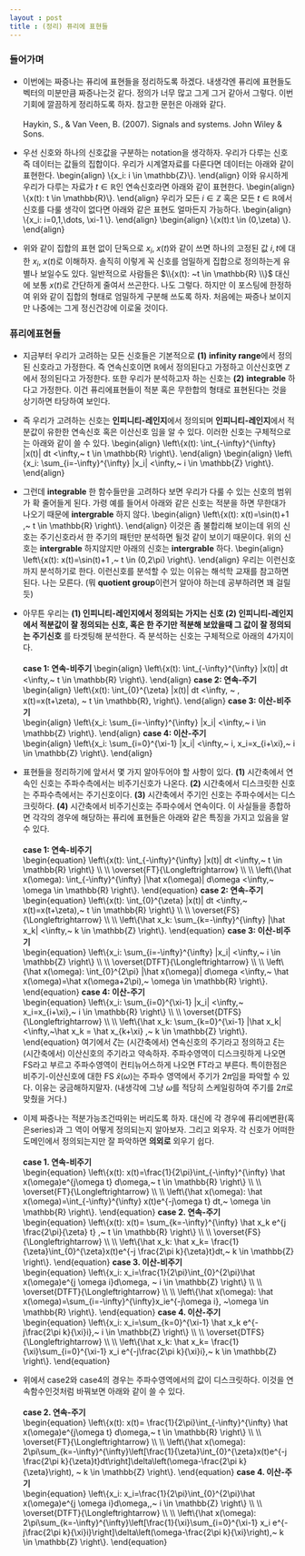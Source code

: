 ```yaml
---
layout : post 
title : (정리) 퓨리에 표현들
---
```


### 들어가며

- 이번에는 짜증나는 퓨리에 표현들을 정리하도록 하겠다. 내생각엔 퓨리에 표현들도 벡터의 미분만큼 짜증나는것 같다. 정의가 너무 많고 그게 그거 같아서 그렇다. 이번기회에 깔끔하게 정리하도록 하자. 참고한 문헌은 아래와 같다. <br/><br/>
Haykin, S., \& Van Veen, B. (2007). Signals and systems. John Wiley & Sons.

- 우선 신호와 하나의 신호값을 구분하는 notation을 생각하자. 우리가 다루는 신호 즉 데이터는 값들의 집합이다. 우리가 시계열자료를 다룬다면 데이터는 아래와 같이 표현한다. 
\begin{align}
\\{x_i: i \in \mathbb{Z}\\}. 
\end{align}
이와 유시하게 우리가 다루는 자료가 $t \in \mathbb{R}$인 연속신호라면 아래와 같이 표현한다. 
\begin{align}
\\{x(t): t \in \mathbb{R}\\}. 
\end{align}
우리가 모든 $i \in \mathbb{Z}$ 혹은 모든 $t \in \mathbb{R}$에서 신호를 다룰 생각이 없다면 아래와 같은 표현도 얼마든지 가능하다. 
\begin{align}
\\{x_i: i=0,1,\dots, \xi-1 \\}. 
\end{align}
\begin{align}
\\{x(t):t \in (0,\zeta) \\}. 
\end{align}

- 위와 같이 집합의 표현 없이 단독으로 $x_i$, $x(t)$와 같이 쓰면 하나의 고정된 값 $i,t$에 대한 $x_i$, $x(t)$로 이해하자. 솔직히 이렇게 꼭 신호를 엄밀하게 집합으로 정의하는게 유별나 보일수도 있다. 일반적으로 사람들은 $\\{x(t): ~t \in \mathbb{R} \\}$ 대신에 보통 $x(t)$로 간단하게 줄여서 쓰곤한다. 나도 그렇다. 하지만 이 포스팅에 한정하여 위와 같이 집합의 형태로 엄밀하게 구분해 쓰도록 하자. 처음에는 짜증나 보이지만 나중에는 그게 정신건강에 이로울 것이다. 

### 퓨리에표현들

- 지금부터 우리가 고려하는 모든 신호들은 기본적으로 **(1)** **infinity range**에서 정의된 신호라고 가정한다. 즉 연속신호이면 $\mathbb{R}$에서 정의된다고 가정하고 이산신호면 $\mathbb{Z}$에서 정의된다고 가정한다. 또한 우리가 분석하고자 하는 신호는 **(2)** **integrable** 하다고 가정한다. 이건 퓨리에표현들이 적분 혹은 무한합의 형태로 표현된다는 것을 상기하면 타당하여 보인다. 

- 즉 우리가 고려하는 신호는 **인피니티-레인지**에서 정의되며 **인피니티-레인지**에서 적분값이 유한한 연속신호 혹은 이산신호 임을 알 수 있다. 이러한 신호는 구체적으로는 아래와 같이 쓸 수 있다. 
\begin{align}
\left\\{x(t): \int_{-\infty}^{\infty} |x(t)| dt <\infty,~ t \in \mathbb{R} \right\\}. 
\end{align}
\begin{align}
\left\\{x_i: \sum_{i=-\infty}^{\infty} |x_i| <\infty,~ i \in \mathbb{Z} \right\\}. 
\end{align}

- 그런데 **integrable** 한 함수들만을 고려하다 보면 우리가 다룰 수 있는 신호의 범위가 확 줄어들게 된다. 가령 예를 들어서 아래와 같은 신호는 적분을 하면 무한대가 나오기 때문에 **intergrable** 하지 않다. 
\begin{align}
\left\\{x(t): x(t)=\sin(t)+1 ,~ t \in \mathbb{R} \right\\}. 
\end{align}
이것은 좀 불합리해 보이는데 위의 신호는 주기신호라서 한 주기의 패턴만 분석하면 될것 같이 보이기 때문이다. 위의 신호는 **intergrable** 하지않지만 아래의 신호는 **intergrable** 하다. 
\begin{align}
\left\\{x(t): x(t)=\sin(t)+1 ,~ t \in (0,2\pi) \right\\}. 
\end{align}
우리는 이런신호까지 분석하기로 한다. 이런신호를 분석할 수 있는 이유는 해석학 교재를 참고하면 된다. 나는 모른다. (뭐 **quotient group**이런거 알아야 하는데 공부하려면 꽤 걸릴듯) 

- 아무튼 우리는 **(1) 인피니티-레인지에서 정의되는 가지는 신호 (2) 인피니티-레인지에서 적분값이 잘 정의되는 신호, 혹은 한 주기만 적분해 보았을때 그 값이 잘 정의되는 주기신호** 를 타겟팅해 분석한다. 즉 분석하는 신호는 구체적으로 아래의 4가지이다. <br/><br/>
**case 1: 연속-비주기**
\begin{align}
\left\\{x(t): \int_{-\infty}^{\infty} |x(t)| dt <\infty,~ t \in \mathbb{R} \right\\}. 
\end{align}
**case 2: 연속-주기** <br/>
\begin{align}
\left\\{x(t): \int_{0}^{\zeta} |x(t)| dt <\infty, ~ , x(t)=x(t+\zeta), ~ t \in \mathbb{R},  \right\\}. 
\end{align}
**case 3: 이산-비주기** <br/>
\begin{align}
\left\\{x_i: \sum_{i=-\infty}^{\infty} |x_i| <\infty,~ i \in \mathbb{Z} \right\\}. 
\end{align}
**case 4: 이산-주기** <br/>
\begin{align}
\left\\{x_i: \sum_{i=0}^{\xi-1} |x_i| <\infty,~ i, x_i=x_{i+\xi},~ i \in \mathbb{Z} \right\\}. 
\end{align}

- 표현들을 정리하기에 앞서서 몇 가지 알아두어야 할 사항이 있다. **(1)** 시간축에서 연속인 신호는 주파수측에서는 비주기신호가 나온다. **(2)** 시간축에서 디스크릿한 신호는 주파수측에서는 주기신호이다. **(3)** 시간축에서 주기인 신호는 주파수에서는 디스크릿하다. **(4)** 시간축에서 비주기신호는 주파수에서 연속이다. 이 사실들을 종합하면 각각의 경우에 해당하는 퓨리에 표현들은 아래와 같은 특징을 가지고 있음을 알 수 있다. <br/><br/>
**case 1: 연속-비주기** <br/>
\begin{equation}
\left\\{x(t): \int_{-\infty}^{\infty} |x(t)| dt <\infty,~ t \in \mathbb{R} \right\\} \\\\ \\\\
\overset{FT}{\Longleftrightarrow} \\\\ \\\\
\left\\{\hat x(\omega): \int_{-\infty}^{\infty} |\hat x(\omega)| d\omega <\infty,~ \omega \in \mathbb{R} \right\\}. 
\end{equation}
**case 2: 연속-주기** <br/>
\begin{equation}
\left\\{x(t): \int_{0}^{\zeta} |x(t)| dt <\infty,~ x(t)=x(t+\zeta),~ t \in \mathbb{R} \right\\} \\\\ \\\\
\overset{FS}{\Longleftrightarrow} \\\\ \\\\
\left\\{\hat x_k: \sum_{k=-\infty}^{\infty} |\hat x_k| <\infty,~ k \in \mathbb{Z} \right\\}. 
\end{equation}
**case 3: 이산-비주기** <br/>
\begin{equation}
\left\\{x_i: \sum_{i=-\infty}^{\infty} |x_i| <\infty,~ i \in \mathbb{Z} \right\\} \\\\ \\\\
\overset{DTFT}{\Longleftrightarrow} \\\\ \\\\
\left\\{\hat x(\omega): \int_{0}^{2\pi} |\hat x(\omega)| d\omega <\infty,~ \hat x(\omega)=\hat x(\omega+2\pi),~  \omega \in \mathbb{R} \right\\}. 
\end{equation}
**case 4: 이산-주기** <br/>
\begin{equation}
\left\\{x_i: \sum_{i=0}^{\xi-1} |x_i| <\infty,~ x_i=x_{i+\xi},~ i \in \mathbb{R} \right\\} \\\\ \\\\
\overset{DTFS}{\Longleftrightarrow} \\\\ \\\\
\left\\{\hat x_k: \sum_{k=0}^{\xi-1} |\hat x_k| <\infty,~\hat x_k = \hat x_{k+\xi} ,~ k \in \mathbb{Z} \right\\}. 
\end{equation}
여기에서 $\zeta$는 (시간축에서) 연속신호의 주기라고 정의하고 $\xi$는 (시간축에서) 이산신호의 주기라고 약속하자. 주파수영역이 디스크릿하게 나오면 FS라고 부르고 주파수영역이 컨티뉴어스하게 나오면 FT라고 부른다. 특이한점은 비주기-이산신호에 대한 FS $\hat x(\omega)$는 주파수 영역에서 주기가 $2\pi$임을 파악할 수 있다. 이유는 궁금해하지말자. (내생각에 그냥 $\omega$를 적당히 스케일링하여 주기를 $2\pi$로 맞췄을 거다.) 


- 이제 짜증나는 적분가능조건따위는 버리도록 하자. 대신에 각 경우에 퓨리에변환(혹은series)과 그 역이 어떻게 정의되는지 알아보자. 그리고 외우자. 각 신호가 어떠한 도메인에서 정의되는지만 잘 파악하면 **의외로** 외우기 쉽다.  <br/><br/>
**case 1. 연속-비주기** <br/>
\begin{equation}
\left\\{x(t): x(t)=\frac{1}{2\pi}\int_{-\infty}^{\infty} \hat x(\omega)e^{j\omega t} d\omega,~ t \in \mathbb{R} \right\\} \\\\ \\\\
\overset{FT}{\Longleftrightarrow} \\\\ \\\\
\left\\{\hat x(\omega): \hat x(\omega)=\int_{-\infty}^{\infty} x(t)e^{-j\omega t} dt,~ \omega \in \mathbb{R} \right\\}. 
\end{equation}
**case 2. 연속-주기** <br/>
\begin{equation}
\left\\{x(t): x(t)= \sum_{k=-\infty}^{\infty} \hat x_k e^{j \frac{2\pi}{\zeta} t} ,~ t \in \mathbb{R} \right\\}  \\\\ \\\\
\overset{FS}{\Longleftrightarrow} \\\\ \\\\
\left\\{\hat x_k: \hat x_k= \frac{1}{\zeta}\int_{0}^{\zeta}x(t)e^{-j \frac{2\pi k}{\zeta}t}dt,~ k \in \mathbb{Z} \right\\}. 
\end{equation}
**case 3. 이산-비주기** <br/>
\begin{equation}
\left\\{x_i:  x_i=\frac{1}{2\pi}\int_{0}^{2\pi}\hat x(\omega)e^{j \omega i}d\omega, ~ i \in \mathbb{Z} \right\\} \\\\ \\\\
\overset{DTFT}{\Longleftrightarrow} \\\\ \\\\
\left\\{\hat x(\omega): \hat x(\omega)=\sum_{i=-\infty}^{\infty}x_ie^{-j\omega i}, ~\omega \in \mathbb{R} \right\\}. 
\end{equation}
**case 4. 이산-주기**  <br/>
\begin{equation}
\left\\{x_i: x_i=\sum_{k=0}^{\xi-1} \hat x_k e^{-j\frac{2\pi k}{\xi}i},~ i \in \mathbb{Z} \right\\}  \\\\ \\\\
\overset{DTFS}{\Longleftrightarrow} \\\\ \\\\
\left\\{\hat x_k: \hat x_k= \frac{1}{\xi}\sum_{i=0}^{\xi-1} x_i e^{-j\frac{2\pi k}{\xi}i},~ k \in \mathbb{Z} \right\\}. 
\end{equation}

- 위에서 case2와 case4의 경우는 주파수영역에서의 값이 디스크릿하다. 이것을 연속함수인것처럼 바꿔보면 아래와 같이 쓸 수 있다. <br/><br/>
**case 2. 연속-주기** <br/>
\begin{equation}
\left\\{x(t): x(t)= \frac{1}{2\pi}\int_{-\infty}^{\infty} \hat x(\omega)e^{j\omega t} d\omega,~ t \in \mathbb{R} \right\\}  \\\\ \\\\
\overset{FT}{\Longleftrightarrow} \\\\ \\\\
\left\\{\hat x(\omega): 2\pi\sum_{k=-\infty}^{\infty}\left[\frac{1}{\zeta}\int_{0}^{\zeta}x(t)e^{-j \frac{2\pi k}{\zeta}t}dt\right]\delta\left(\omega-\frac{2\pi k}{\zeta}\right), ~ k \in \mathbb{Z} \right\\}. 
\end{equation}
**case 4. 이산-주기**  <br/>
\begin{equation}
\left\\{x_i: x_i=\frac{1}{2\pi}\int_{0}^{2\pi}\hat x(\omega)e^{j \omega i}d\omega,,~ i \in \mathbb{Z} \right\\}  \\\\ \\\\
\overset{DTFT}{\Longleftrightarrow} \\\\ \\\\
\left\\{\hat x(\omega): 2\pi\sum_{k=-\infty}^{\infty}\left[\frac{1}{\xi}\sum_{i=0}^{\xi-1} x_i e^{-j\frac{2\pi k}{\xi}i}\right]\delta\left(\omega-\frac{2\pi k}{\xi}\right),~ k \in \mathbb{Z} \right\\}. 
\end{equation}
